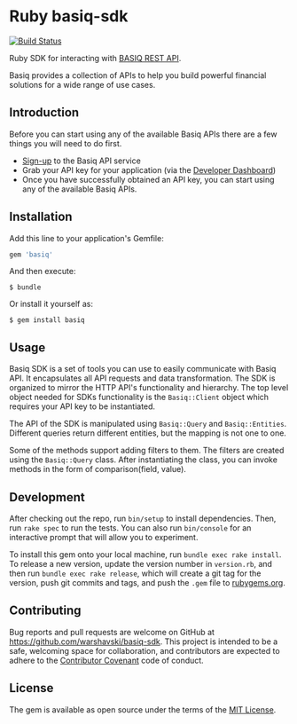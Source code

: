 # Ruby basiq-sdk

[![Build Status](https://travis-ci.com/Warshavski/basiq-sdk.svg?branch=develop)](https://travis-ci.com/Warshavski/basiq-sdk)

Ruby SDK for interacting with [BASIQ REST API](https://api.basiq.io/reference).

Basiq provides a collection of APIs to help you build powerful financial solutions for a wide range of use cases.

## Introduction

Before you can start using any of the available Basiq APIs there are a few things you will need to do first.

 - [Sign-up](https://dashboard.basiq.io/login) to the Basiq API service
 - Grab your API key for your application (via the [Developer Dashboard](https://dashboard.basiq.io/))
 - Once you have successfully obtained an API key, you can start using any of the available Basiq APIs.

## Installation

Add this line to your application's Gemfile:

```ruby
gem 'basiq'
```

And then execute:

    $ bundle

Or install it yourself as:

    $ gem install basiq

## Usage

Basiq SDK is a set of tools you can use to easily communicate with Basiq API.
It encapsulates all API requests and data transformation.
The SDK is organized to mirror the HTTP API's functionality and hierarchy.
The top level object needed for SDKs functionality is the `Basiq::Client` object which requires your API key to be instantiated.

The API of the SDK is manipulated using `Basiq::Query` and `Basiq::Entities`.
Different queries return different entities, but the mapping is not one to one.

Some of the methods support adding filters to them.
The filters are created using the `Basiq::Query` class.
After instantiating the class, you can invoke methods in the form of comparison(field, value).

## Development

After checking out the repo, run `bin/setup` to install dependencies. Then, run `rake spec` to run the tests. You can also run `bin/console` for an interactive prompt that will allow you to experiment.

To install this gem onto your local machine, run `bundle exec rake install`. To release a new version, update the version number in `version.rb`, and then run `bundle exec rake release`, which will create a git tag for the version, push git commits and tags, and push the `.gem` file to [rubygems.org](https://rubygems.org).

## Contributing

Bug reports and pull requests are welcome on GitHub at https://github.com/warshavski/basiq-sdk. This project is intended to be a safe, welcoming space for collaboration, and contributors are expected to adhere to the [Contributor Covenant](http://contributor-covenant.org) code of conduct.

## License

The gem is available as open source under the terms of the [MIT License](https://opensource.org/licenses/MIT).
